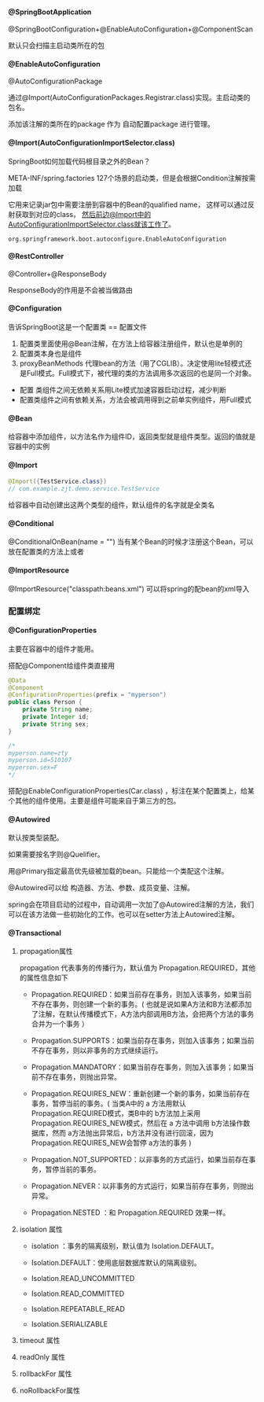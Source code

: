 #### @SpringBootApplication

@SpringBootConfiguration+@EnableAutoConfiguration+@ComponentScan

默认只会扫描主启动类所在的包

#### @EnableAutoConfiguration

@AutoConfigurationPackage

通过@Import(AutoConfigurationPackages.Registrar.class)实现。主启动类的包名。

添加该注解的类所在的package 作为 自动配置package 进行管理。

#### @Import(AutoConfigurationImportSelector.class)

SpringBoot如何加载代码根目录之外的Bean？

META-INF/spring.factories  127个场景的启动类，但是会根据Condition注解按需加载

它用来记录jar包中需要注册到容器中的Bean的qualified name，
这样可以通过反射获取到对应的class，
然后前边@Import中的AutoConfigurationImportSelector.class就该工作了。

```
org.springframework.boot.autoconfigure.EnableAutoConfiguration
```

#### @RestController

@Controller+@ResponseBody

ResponseBody的作用是不会被当做路由

#### @Configuration

告诉SpringBoot这是一个配置类 == 配置文件

1. 配置类里面使用@Bean注解，在方法上给容器注册组件，默认也是单例的
2. 配置类本身也是组件
3. proxyBeanMethods 代理bean的方法（用了CGLIB）。决定使用lite轻模式还是Full模式。Full模式下，被代理的类的方法调用多次返回的也是同一个对象。

- 配置 类组件之间无依赖关系用Lite模式加速容器启动过程，减少判断
- 配置类组件之间有依赖关系，方法会被调用得到之前单实例组件，用Full模式

#### @Bean

给容器中添加组件，以方法名作为组件ID，返回类型就是组件类型。返回的值就是容器中的实例

#### @Import

```java
@Import({TestService.class})
// com.example.zjt.demo.service.TestService
```

给容器中自动创建出这两个类型的组件，默认组件的名字就是全类名

#### @Conditional

@ConditionalOnBean(name = "") 当有某个Bean的时候才注册这个Bean，可以放在配置类的方法上或者

#### @ImportResource

@ImportResource("classpath:beans.xml")  可以将spring的配bean的xml导入

### 配置绑定

#### @ConfigurationProperties

主要在容器中的组件才能用。

搭配@Component给组件类直接用

```java
@Data
@Component
@ConfigurationProperties(prefix = "myperson")
public class Person {
    private String name;
    private Integer id;
    private String sex;
}

/*
myperson.name=zty
myperson.id=510107
myperson.sex=F
*/
```

搭配@EnableConfigurationProperties(Car.class) ，标注在某个配置类上，给某个其他的组件使用。主要是组件可能来自于第三方的包。

#### **@Autowired**

默认按类型装配。

如果需要按名字则@Quelifier。

用@Primary指定最高优先级被加载的bean。只能给一个类配这个注解。

@Autowired可以给 构造器、方法、参数、成员变量、注解。

spring会在项目启动的过程中，自动调用一次加了@Autowired注解的方法，我们可以在该方法做一些初始化的工作。也可以在setter方法上Autowired注解。

#### @Transactional 

1. propagation属性

   propagation 代表事务的传播行为，默认值为 Propagation.REQUIRED，其他的属性信息如下

   - Propagation.REQUIRED：如果当前存在事务，则加入该事务，如果当前不存在事务，则创建一个新的事务。( 也就是说如果A方法和B方法都添加了注解，在默认传播模式下，A方法内部调用B方法，会把两个方法的事务合并为一个事务 ）
   - Propagation.SUPPORTS：如果当前存在事务，则加入该事务；如果当前不存在事务，则以非事务的方式继续运行。
   - Propagation.MANDATORY：如果当前存在事务，则加入该事务；如果当前不存在事务，则抛出异常。
   - Propagation.REQUIRES_NEW：重新创建一个新的事务，如果当前存在事务，暂停当前的事务。( 当类A中的 a 方法用默认Propagation.REQUIRED模式，类B中的 b方法加上采用 Propagation.REQUIRES_NEW模式，然后在 a 方法中调用 b方法操作数据库，然而 a方法抛出异常后，b方法并没有进行回滚，因为Propagation.REQUIRES_NEW会暂停 a方法的事务 )

   - Propagation.NOT_SUPPORTED：以非事务的方式运行，如果当前存在事务，暂停当前的事务。

   - Propagation.NEVER：以非事务的方式运行，如果当前存在事务，则抛出异常。

   - Propagation.NESTED ：和 Propagation.REQUIRED 效果一样。

2. isolation 属性

   - isolation ：事务的隔离级别，默认值为 Isolation.DEFAULT。

   - Isolation.DEFAULT：使用底层数据库默认的隔离级别。

   - Isolation.READ_UNCOMMITTED

   - Isolation.READ_COMMITTED

   - Isolation.REPEATABLE_READ

   - Isolation.SERIALIZABLE

3. timeout 属性

4. readOnly 属性

5. rollbackFor 属性

6. noRollbackFor属性